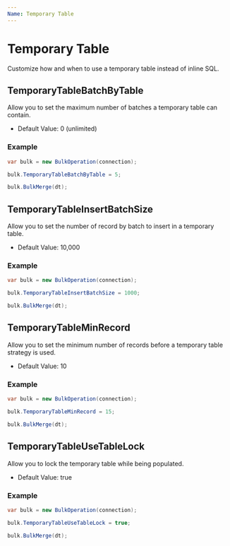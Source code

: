 ```yaml
---
Name: Temporary Table
---
```


# Temporary Table

Customize how and when to use a temporary table instead of inline SQL.

## TemporaryTableBatchByTable
Allow you to set the maximum number of batches a temporary table can contain.

- Default Value: 0 (unlimited)
### Example
```csharp
var bulk = new BulkOperation(connection);

bulk.TemporaryTableBatchByTable = 5;

bulk.BulkMerge(dt);
```

## TemporaryTableInsertBatchSize
Allow you to set the number of record by batch to insert in a temporary table.

- Default Value: 10,000
### Example
```csharp
var bulk = new BulkOperation(connection);

bulk.TemporaryTableInsertBatchSize = 1000;

bulk.BulkMerge(dt);
```

## TemporaryTableMinRecord
Allow you to set the minimum number of records before a temporary table strategy is used.

- Default Value: 10
### Example
```csharp
var bulk = new BulkOperation(connection);

bulk.TemporaryTableMinRecord = 15;

bulk.BulkMerge(dt);
```

## TemporaryTableUseTableLock
Allow you to lock the temporary table while being populated.

- Default Value: true

### Example
```csharp
var bulk = new BulkOperation(connection);

bulk.TemporaryTableUseTableLock = true;

bulk.BulkMerge(dt);
```

